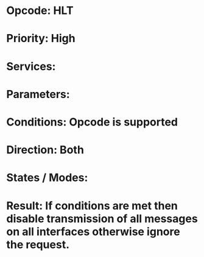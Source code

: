 # Opcode: HLT
# Priority: High
# Services: 
# Parameters: 
# Conditions: Opcode is supported
# Direction: Both
# States / Modes: 
# Result: If conditions are met then disable transmission of all messages on all interfaces otherwise ignore the request.